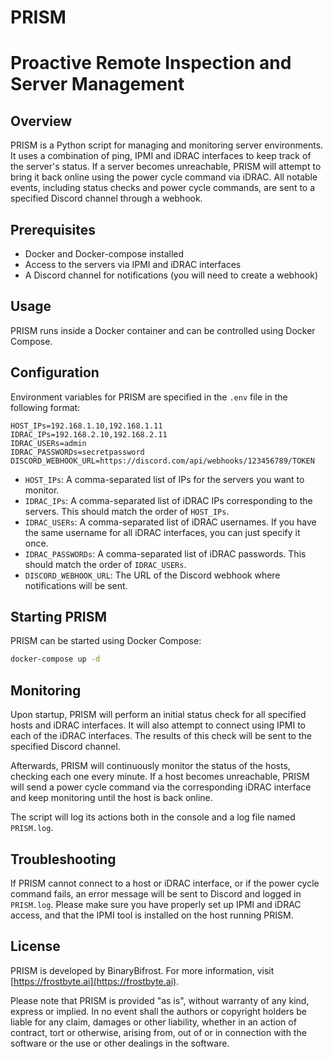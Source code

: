 # PRISM
# Proactive Remote Inspection and Server Management

## Overview

PRISM is a Python script for managing and monitoring server environments. It uses a combination of ping, IPMI and iDRAC interfaces to keep track of the server's status. If a server becomes unreachable, PRISM will attempt to bring it back online using the power cycle command via iDRAC. All notable events, including status checks and power cycle commands, are sent to a specified Discord channel through a webhook.

## Prerequisites

- Docker and Docker-compose installed
- Access to the servers via IPMI and iDRAC interfaces
- A Discord channel for notifications (you will need to create a webhook)

## Usage

PRISM runs inside a Docker container and can be controlled using Docker Compose.

## Configuration

Environment variables for PRISM are specified in the `.env` file in the following format:

```
HOST_IPs=192.168.1.10,192.168.1.11
IDRAC_IPs=192.168.2.10,192.168.2.11
IDRAC_USERs=admin
IDRAC_PASSWORDs=secretpassword
DISCORD_WEBHOOK_URL=https://discord.com/api/webhooks/123456789/TOKEN
```

- `HOST_IPs`: A comma-separated list of IPs for the servers you want to monitor.
- `IDRAC_IPs`: A comma-separated list of iDRAC IPs corresponding to the servers. This should match the order of `HOST_IPs`.
- `IDRAC_USERs`: A comma-separated list of iDRAC usernames. If you have the same username for all iDRAC interfaces, you can just specify it once.
- `IDRAC_PASSWORDs`: A comma-separated list of iDRAC passwords. This should match the order of `IDRAC_USERs`.
- `DISCORD_WEBHOOK_URL`: The URL of the Discord webhook where notifications will be sent.

## Starting PRISM

PRISM can be started using Docker Compose:

```bash
docker-compose up -d
```

## Monitoring

Upon startup, PRISM will perform an initial status check for all specified hosts and iDRAC interfaces. It will also attempt to connect using IPMI to each of the iDRAC interfaces. The results of this check will be sent to the specified Discord channel.

Afterwards, PRISM will continuously monitor the status of the hosts, checking each one every minute. If a host becomes unreachable, PRISM will send a power cycle command via the corresponding iDRAC interface and keep monitoring until the host is back online.

The script will log its actions both in the console and a log file named `PRISM.log`.

## Troubleshooting

If PRISM cannot connect to a host or iDRAC interface, or if the power cycle command fails, an error message will be sent to Discord and logged in `PRISM.log`. Please make sure you have properly set up IPMI and iDRAC access, and that the IPMI tool is installed on the host running PRISM.

## License

PRISM is developed by BinaryBifrost. For more information, visit [https://frostbyte.ai](https://frostbyte.ai).

Please note that PRISM is provided "as is", without warranty of any kind, express or implied. In no event shall the authors or copyright holders be liable for any claim, damages or other liability, whether in an action of contract, tort or otherwise, arising from, out of or in connection with the software or the use or other dealings in the software.

